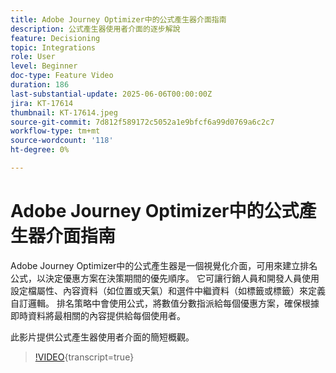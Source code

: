 ```yaml
---
title: Adobe Journey Optimizer中的公式產生器介面指南
description: 公式產生器使用者介面的逐步解說
feature: Decisioning
topic: Integrations
role: User
level: Beginner
doc-type: Feature Video
duration: 186
last-substantial-update: 2025-06-06T00:00:00Z
jira: KT-17614
thumbnail: KT-17614.jpeg
source-git-commit: 7d812f589172c5052a1e9bfcf6a99d0769a6c2c7
workflow-type: tm+mt
source-wordcount: '118'
ht-degree: 0%

---
```


# Adobe Journey Optimizer中的公式產生器介面指南

Adobe Journey Optimizer中的公式產生器是一個視覺化介面，可用來建立排名公式，以決定優惠方案在決策期間的優先順序。 它可讓行銷人員和開發人員使用設定檔屬性、內容資料（如位置或天氣）和選件中繼資料（如標籤或標籤）來定義自訂邏輯。 排名策略中會使用公式，將數值分數指派給每個優惠方案，確保根據即時資料將最相關的內容提供給每個使用者。


此影片提供公式產生器使用者介面的簡短概觀。

>[!VIDEO](https://video.tv.adobe.com/v/3463738?quality=12&learn=on){transcript=true}
